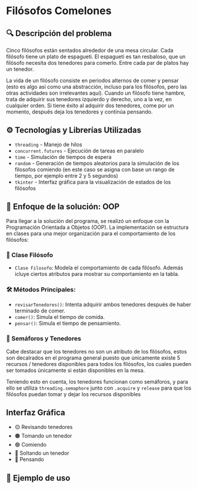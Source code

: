 # Filósofos Comelones

## 🔍 Descripción del problema
Cinco filósofos están sentados alrededor de una mesa circular.
Cada filósofo tiene un plato de espagueti. El espagueti es tan resbaloso, que un filósofo necesita dos tenedores para comerlo. Entre cada par de platos hay un tenedor. 

La vida de un filósofo consiste en periodos alternos de comer y pensar (esto es algo así como una abstracción, incluso para los filósofos, pero las otras actividades son irrelevantes aquí). Cuando un filósofo tiene hambre, trata de adquirir sus tenedores izquierdo y derecho, uno a la vez, en cualquier orden. Si tiene éxito al adquirir dos tenedores, come por un momento, después deja los tenedores y continúa pensando.

## ⚙️ Tecnologías y Librerías Utilizadas
- `threading` - Manejo de hilos
- `concurrent.futures` - Ejecución de tareas en paralelo
- `time` - Simulación de tiempos de espera
- `random` - Generación de tiempos aleatorios para la simulación de los filosofos comiendo (en este caso se asigna con base un rango de tiempo, por ejemplo entre 2 y 5 segundos)
- `tkinter` - Interfaz gráfica para la visualización de estados de los filósofos

## 📖 Enfoque de la solución: OOP
Para llegar a la solución del programa, se realizó un enfoque con la Programación Orientada a Objetos (OOP). La implementación se estructura en clases para una mejor organización para el comportamiento de los filósofos:

### 🧠 Clase Filósofo
- `Clase Filosofo`: Modela el comportamiento de cada filósofo. Además icluye ciertos atributos para mostrar su comportamiento en la tabla.

### 🛠️ Métodos Principales:

- `revisarTenedores()`: Intenta adquirir ambos tenedores después de haber terminado de comer.
- `comer()`: Simula el tiempo de comida.
- `pensar()`: Simula el tiempo de pensamiento.

### 🚦 Semáforos y Tenedores
Cabe destacar que los tenedores no son un atributo de los filósofos, estos son decalrados en el programa general puesto que únicamente existe 5 recursos / tenedores disponibles para todos los filósofos, los cuales pueden ser tomados únicamente si están disponibles en la mesa.

Teniendo esto en cuenta, los tenedores funcionan como semáforos, y para ello se utiliza `threading.semaphore` junto con `.acquire` y `release` para que los filósofos puedan tomar y dejar los recursos disponibles

## Interfaz Gráfica

- 🟡 Revisando tenedores
- 🟠 Tomando un tenedor
- 🟢 Comiendo
- 🔴 Soltando un tenedor
- 🔵 Pensando

## 🚀 Ejemplo de uso

